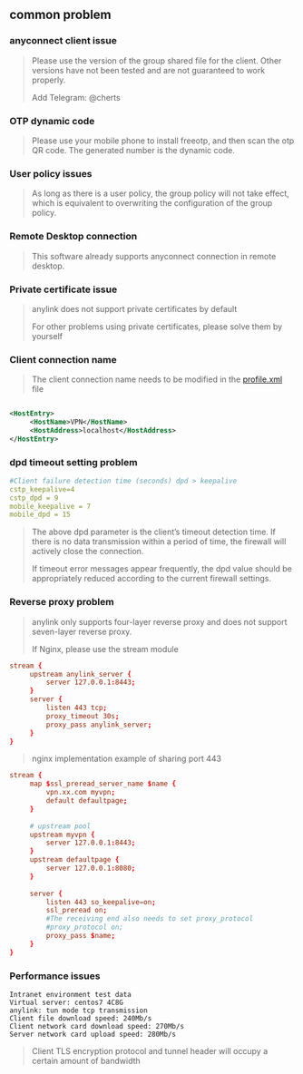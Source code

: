 ## common problem

### anyconnect client issue

> Please use the version of the group shared file for the client. Other versions have not been tested and are not guaranteed to work properly.
>
> Add Telegram: @cherts

### OTP dynamic code

> Please use your mobile phone to install freeotp, and then scan the otp QR code. The generated number is the dynamic code.

### User policy issues

> As long as there is a user policy, the group policy will not take effect, which is equivalent to overwriting the configuration of the group policy.

### Remote Desktop connection

> This software already supports anyconnect connection in remote desktop.

### Private certificate issue

> anylink does not support private certificates by default
>
> For other problems using private certificates, please solve them by yourself

### Client connection name

> The client connection name needs to be modified in the [profile.xml](../server/conf/profile.xml) file

```xml

<HostEntry>
     <HostName>VPN</HostName>
     <HostAddress>localhost</HostAddress>
</HostEntry>
```

### dpd timeout setting problem

```yaml
#Client failure detection time (seconds) dpd > keepalive
cstp_keepalive=4
cstp_dpd = 9
mobile_keepalive = 7
mobile_dpd = 15
```

> The above dpd parameter is the client’s timeout detection time. If there is no data transmission within a period of time, the firewall will actively close the connection.
>
> If timeout error messages appear frequently, the dpd value should be appropriately reduced according to the current firewall settings.

### Reverse proxy problem

> anylink only supports four-layer reverse proxy and does not support seven-layer reverse proxy.
>
> If Nginx, please use the stream module

```conf
stream {
     upstream anylink_server {
         server 127.0.0.1:8443;
     }
     server {
         listen 443 tcp;
         proxy_timeout 30s;
         proxy_pass anylink_server;
     }
}
```

> nginx implementation example of sharing port 443

```conf
stream {
     map $ssl_preread_server_name $name {
         vpn.xx.com myvpn;
         default defaultpage;
     }
    
     # upstream pool
     upstream myvpn {
         server 127.0.0.1:8443;
     }
     upstream defaultpage {
         server 127.0.0.1:8080;
     }
    
     server {
         listen 443 so_keepalive=on;
         ssl_preread on;
         #The receiving end also needs to set proxy_protocol
         #proxy_protocol on;
         proxy_pass $name;
     }
}

```

### Performance issues

```
Intranet environment test data
Virtual server: centos7 4C8G
anylink: tun mode tcp transmission
Client file download speed: 240Mb/s
Client network card download speed: 270Mb/s
Server network card upload speed: 280Mb/s
```

> Client TLS encryption protocol and tunnel header will occupy a certain amount of bandwidth

